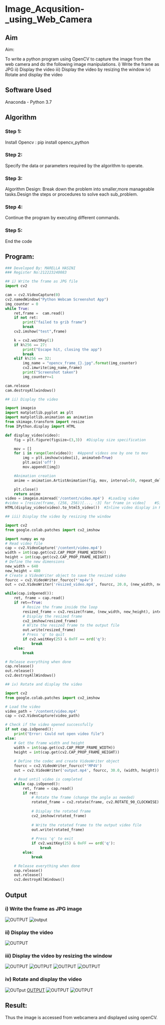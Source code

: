 # Image_Acqusition-_using_Web_Camera
## Aim
 
Aim:
 
To write a python program using OpenCV to capture the image from the web camera and do the following image manipulations.
i) Write the frame as JPG 
ii) Display the video 
iii) Display the video by resizing the window
iv) Rotate and display the video

## Software Used
Anaconda - Python 3.7
## Algorithm
### Step 1:
Install Opencv : pip install opencv_python
### Step 2:
Specify the data or parameters required by the algorithm to operate.

### Step 3:
Algorithm Design: Break down the problem into smaller,more manageable tasks.Design the steps or procedures to solve each sub_problem.

### Step 4:
Continue the program by executing different commands.

### Step 5:
End the code

## Program:
``` Python
### Developed By: MARELLA HASINI
### Register No:212223240083

## i) Write the frame as JPG file
import cv2

cam = cv2.VideoCapture(0)
cv2.namedWindow("Python Webcam Screenshot App")
img_counter = 0
while True:
    ret,frame =  cam.read()
    if not ret:
        print("failed to grib frame")
        break
    cv2.imshow("test",frame)

    k = cv2.waitKey(1)
    if k%256 == 27:
        print("Escape hit, closing the app")
        break
    elif k%256 == 32:
        img_name = "opencv_frame_{}.jpg".format(img_counter)
        cv2.imwrite(img_name,frame)
        print("Screenshot taken")
        img_counter+=1

cam.release
cam.destroyAllwindows()

## ii) Display the video

import imageio
import matplotlib.pyplot as plt
import matplotlib.animation as animation
from skimage.transform import resize
from IPython.display import HTML

def display_video(video):
    fig = plt.figure(figsize=(3,3))  #Display size specification

    mov = []
    for i in range(len(video)):  #Append videos one by one to mov
        img = plt.imshow(video[i], animated=True)
        plt.axis('off')
        mov.append([img])

    #Animation creation
    anime = animation.ArtistAnimation(fig, mov, interval=50, repeat_delay=1000)

    plt.close()
    return anime
video = imageio.mimread('/content/video.mp4')  #Loading video
#video = [resize(frame, (256, 256))[..., :3] for frame in video]    #Size adjustment (if necessary)
HTML(display_video(video).to_html5_video())  #Inline video display in HTML5

## iii) Display the video by resizing the window

import cv2
from google.colab.patches import cv2_imshow

import numpy as np
# Read video file
cap = cv2.VideoCapture('/content/video.mp4')
width = int(cap.get(cv2.CAP_PROP_FRAME_WIDTH))
height = int(cap.get(cv2.CAP_PROP_FRAME_HEIGHT))
# Define the new dimensions
new_width = 640
new_height = 480
# Create a VideoWriter object to save the resized video
fourcc = cv2.VideoWriter_fourcc(*'mp4v')
out = cv2.VideoWriter('resized_video.mp4', fourcc, 20.0, (new_width, new_height))

while(cap.isOpened()):
    ret, frame = cap.read()
    if ret==True:
        # Resize the frame inside the loop
        resized_frame = cv2.resize(frame, (new_width, new_height), interpolation = cv2.INTER_LINEAR)
        # Display the resized frame
        cv2_imshow(resized_frame)
        # Write the resized frame to the output file
        out.write(resized_frame)
        # Press 'q' to quit
        if cv2.waitKey(25) & 0xFF == ord('q'):
            break
    else:
        break

# Release everything when done
cap.release()
out.release()
cv2.destroyAllWindows()

## iv) Rotate and display the video

import cv2
from google.colab.patches import cv2_imshow

# Load the video
video_path = '/content/video.mp4'
cap = cv2.VideoCapture(video_path)

# Check if the video opened successfully
if not cap.isOpened():
    print("Error: Could not open video file")
else:
    # Get the frame width and height
    width = int(cap.get(cv2.CAP_PROP_FRAME_WIDTH))
    height = int(cap.get(cv2.CAP_PROP_FRAME_HEIGHT))
    
    # Define the codec and create VideoWriter object
    fourcc = cv2.VideoWriter_fourcc(*'MP4V')
    out = cv2.VideoWriter('output.mp4', fourcc, 30.0, (width, height))

    # Read until video is completed
    while cap.isOpened():
        ret, frame = cap.read()
        if ret:
            # Rotate the frame (change the angle as needed)
            rotated_frame = cv2.rotate(frame, cv2.ROTATE_90_CLOCKWISE)
            
            # Display the rotated frame
            cv2_imshow(rotated_frame)
            
            # Write the rotated frame to the output video file
            out.write(rotated_frame)
            
            # Press 'q' to exit
            if cv2.waitKey(25) & 0xFF == ord('q'):
                break
        else:
            break

    # Release everything when done
    cap.release()
    out.release()
    cv2.destroyAllWindows()

```
## Output

### i) Write the frame as JPG image
![OUTPUT](1(app.py).png)
![output](1(2).png)

### ii) Display the video
![OUTPUT](2(5).png)

### iii) Display the video by resizing the window
![OUTPUT](3.png)
![OUTPUT](2(1).png)
![OUTPUT](2(2).png)
![OUTPUT](2(3).png)
### iv) Rotate and display the video
![OUTput](4(img).png)
[OUTPUT](3(1).png)
![OUTPUT](3(2).png)
![OUTPUT](3(3).png)

## Result:
Thus the image is accessed from webcamera and displayed using openCV.
